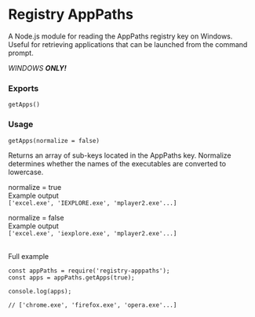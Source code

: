 # Registry AppPaths

A Node.js module for reading the AppPaths registry key on Windows. Useful for retrieving applications that can be launched from the command prompt.

*WINDOWS __ONLY!__*

### Exports

 ```getApps()```

### Usage

```getApps(normalize = false)```

Returns an array of sub-keys located in the AppPaths key. Normalize determines whether the names of the executables are converted to lowercase.

normalize = true<br>
Example output<br>
```['excel.exe', 'IEXPLORE.exe', 'mplayer2.exe'...]```

normalize = false<br>
Example output<br>
```['excel.exe', 'iexplore.exe', 'mplayer2.exe'...]```

<br>
Full example

```
const appPaths = require('registry-apppaths');
const apps = appPaths.getApps(true);
 
console.log(apps);

// ['chrome.exe', 'firefox.exe', 'opera.exe'...]
```